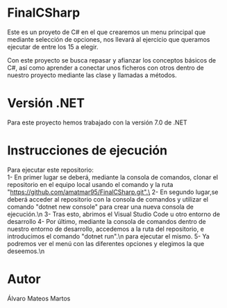 # FinalCSharp

Este es un proyeto de C# en el que crearemos un menu principal que mediante selección de opciones, nos llevará al ejercicio que queramos ejecutar de entre los 15 a elegir.

Con este proyecto se busca repasar y afianzar los conceptos básicos de C#, así como aprender a conectar unos ficheros con otros dentro de nuestro proyecto mediante las clase y llamadas a métodos.

# Versión .NET

Para este proyecto hemos trabajado con la versión 7.0 de .NET

# Instrucciones de ejecución

Para ejecutar este repositorio:\
  1- En primer lugar se deberá, mediante la consola de comandos, clonar el repositorio en el equipo local usando el comando y la ruta "https://github.com/amatmar95/FinalCSharp.git".\
  2- En segundo lugar,se deberá acceder al repositorio con la consola de comandos y utilizar el comando "dotnet new console" para crear una nueva consola de ejecución.\n
  3- Tras esto, abrimos el Visual Studio Code u otro entorno de desarrollo
  4- Por último, mediante la consola de comandos dentro de nuestro entorno de desarrollo, accedemos a la ruta del repositorio, e introducimos el comando "dotnet run".\n  para ejecutar el mismo.
  5- Ya podremos ver el menú con las diferentes opciones y elegimos la que deseemos.\n

# Autor

Álvaro Mateos Martos
